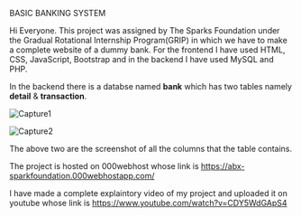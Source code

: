 BASIC BANKING SYSTEM

Hi Everyone.
This project was assigned by The Sparks Foundation under the Gradual Rotational Internship Program(GRIP) in which we have to make a complete website of a dummy bank.
For the frontend I have used HTML, CSS, JavaScript, Bootstrap and in the backend I have used MySQL and PHP.

In the backend there is a databse named **bank** which has two tables namely **detail** & **transaction**.

![Capture1](https://user-images.githubusercontent.com/75285616/128737206-ca102785-1fcc-472e-a340-c021f2d51056.PNG)

![Capture2](https://user-images.githubusercontent.com/75285616/128737217-935a1463-7c94-408e-9828-f5abd674210d.PNG)

The above two are the screenshot of all the columns that the table contains. 

The project is hosted on 000webhost whose link is https://abx-sparkfoundation.000webhostapp.com/

I have made a complete explaintory video of my project and uploaded it on youtube whose link is https://www.youtube.com/watch?v=CDY5WdGApS4
